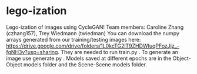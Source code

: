 # lego-ization
Lego-ization of images using CycleGAN!
Team members: Caroline Zhang (czhang157), Trey Wiedmann (twiedman)
You can download the numpy arrays generated from our training/testing images here: https://drive.google.com/drive/folders/1L0kcTG2lT9ZHDWIuqPFozJjz_-fgNH3v?usp=sharing. They are needed to run train.py . To generate an image use generate.py . Models saved at different epochs are in the Object-Object models folder and the Scene-Scene models folder. 

